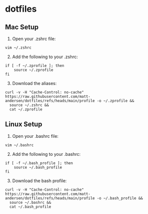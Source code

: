 # dotfiles

## Mac Setup

1. Open your .zshrc file:
```
vim ~/.zshrc
```

2. Add the following to your .zshrc:
```
if [ -f ~/.zprofile ]; then
    source ~/.zprofile
fi
```

3. Download the aliases:
```
curl -v -H "Cache-Control: no-cache" https://raw.githubusercontent.com/matt-andersen/dotfiles/refs/heads/main/profile -o ~/.zprofile &&
  source ~/.zshrc &&
  cat ~/.zprofile
```

## Linux Setup

1. Open your .bashrc file:
```
vim ~/.bashrc
```

2. Add the following to your .bashrc:
```
if [ -f ~/.bash_profile ]; then
    source ~/.bash_profile
fi
```

3. Download the bash profile:
```
curl -v -H "Cache-Control: no-cache" https://raw.githubusercontent.com/matt-andersen/dotfiles/refs/heads/main/profile -o ~/.bash_profile &&
  source ~/.bashrc &&
  cat ~/.bash_profile
```
